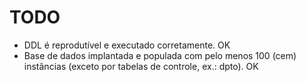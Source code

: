# TODO

- DDL é reprodutível e executado corretamente. OK
- Base de dados implantada e populada com pelo menos 100 (cem) instâncias (exceto por tabelas de controle, ex.: dpto). OK

